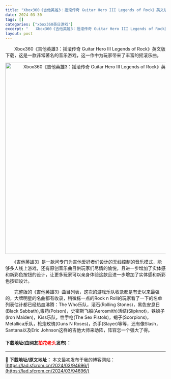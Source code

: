 ```yaml
---
title: "Xbox360《吉他英雄3：摇滚传奇 Guitar Hero III Legends of Rock》英文版下载"
date: 2024-03-30
tags: []
categories: ["xbox360英日游戏"]
excerpt: "　　Xbox360《吉他英雄3：摇滚传奇 Guitar Hero III Legends of Rock》英文版下载，这是一款非常著名的音乐游戏，这一作中为玩家带来了丰富的摇滚乐曲。 　　《吉他英雄3》是一款问专门为吉他爱好者们设计的无线控制的音乐模式，能够多人线上游戏，还有原创音乐曲目供玩家们尽情&hellip;"
layout: post
---
```


 <p>　　Xbox360《吉他英雄3：摇滚传奇 Guitar Hero III Legends of Rock》英文版下载，这是一款非常著名的音乐游戏，这一作中为玩家带来了丰富的摇滚乐曲。</p> <p align="center"><img align="" border="0" src="https://lad.sfcrom.cn/wp-content/uploads/2024/03/20240330_6607da8debb17.webp" width="600" alt="Xbox360《吉他英雄3：摇滚传奇 Guitar Hero III Legends of Rock》英文版下载" /></p> <p>　　《吉他英雄3》是一款问专门为吉他爱好者们设计的无线控制的音乐模式，能够多人线上游戏，还有原创音乐曲目供玩家们尽情的愉悦，且进一步增加了实体感和新彩色按钮的设计，让更多玩家可以亲身体验这款且进一步增加了实体感和新彩色按钮设计。</p> <p>　　完整版的《吉他英雄3》曲目列表，这次的游戏乐队收录都是有史以来最强的，大牌明星的名曲都有收录，稍微栋一点的Rock n Roll的玩家看了一下的名单列表估计都已经热血沸腾：The Who乐队，滚石(Rolling Stones)，黑色安息日(Black Sabbath),毒药(Poison)，史密斯飞船(Aerosmith)活结(Slipknot)，铁娘子(Iron Maiden)，Kiss乐队，性手枪(The Sex Pistols)，蝎子(Scorpions)，Metallica乐队，枪炮玫瑰(Guns N Roses)，杀手(Slayer)等等，还有像Slash，Santana以及Eric Johnson这样的吉他大师来助阵，阵容怎一个强大了得。</p> <p><h4>下载地址(由网友<font color="red">拍花老头</font>发布)：</h4></p> 

---
📖 **下载地址/原文地址：** 本文最初发布于我的博客网站：[https://lad.sfcrom.cn/2024/03/94696/](https://lad.sfcrom.cn/2024/03/94696/)
